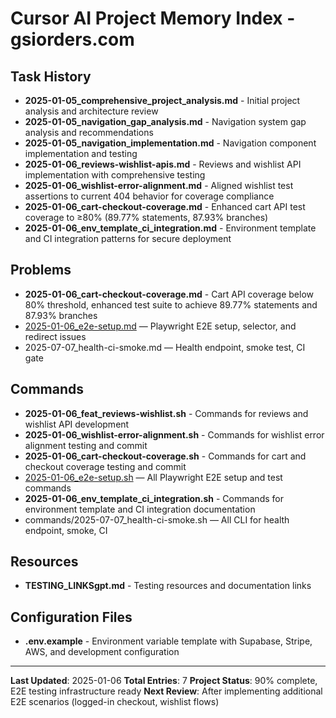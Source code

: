 # Cursor AI Project Memory Index - gsiorders.com

## Task History

- **2025-01-05_comprehensive_project_analysis.md** - Initial project analysis and architecture review
- **2025-01-05_navigation_gap_analysis.md** - Navigation system gap analysis and recommendations  
- **2025-01-05_navigation_implementation.md** - Navigation component implementation and testing
- **2025-01-06_reviews-wishlist-apis.md** - Reviews and wishlist API implementation with comprehensive testing
- **2025-01-06_wishlist-error-alignment.md** - Aligned wishlist test assertions to current 404 behavior for coverage compliance
- **2025-01-06_cart-checkout-coverage.md** - Enhanced cart API test coverage to ≥80% (89.77% statements, 87.93% branches)
- **2025-01-06_env_template_ci_integration.md** - Environment template and CI integration patterns for secure deployment

## Problems

- **2025-01-06_cart-checkout-coverage.md** - Cart API coverage below 80% threshold, enhanced test suite to achieve 89.77% statements and 87.93% branches
- [2025-01-06_e2e-setup.md](problems/2025-01-06_e2e-setup.md) — Playwright E2E setup, selector, and redirect issues
- 2025-07-07_health-ci-smoke.md — Health endpoint, smoke test, CI gate

## Commands

- **2025-01-06_feat_reviews-wishlist.sh** - Commands for reviews and wishlist API development
- **2025-01-06_wishlist-error-alignment.sh** - Commands for wishlist error alignment testing and commit
- **2025-01-06_cart-checkout-coverage.sh** - Commands for cart and checkout coverage testing and commit
- [2025-01-06_e2e-setup.sh](commands/2025-01-06_e2e-setup.sh) — All Playwright E2E setup and test commands
- **2025-01-06_env_template_ci_integration.sh** - Commands for environment template and CI integration documentation
- commands/2025-07-07_health-ci-smoke.sh — All CLI for health endpoint, smoke, CI

## Resources

- **TESTING_LINKSgpt.md** - Testing resources and documentation links

## Configuration Files
- **.env.example** - Environment variable template with Supabase, Stripe, AWS, and development configuration

---
**Last Updated**: 2025-01-06
**Total Entries**: 7
**Project Status**: 90% complete, E2E testing infrastructure ready
**Next Review**: After implementing additional E2E scenarios (logged-in checkout, wishlist flows)
